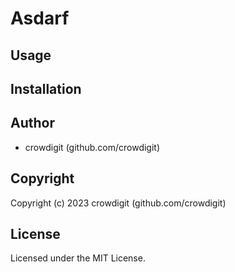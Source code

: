 # Asdarf

## Usage

## Installation

## Author

* crowdigit (github.com/crowdigit)

## Copyright

Copyright (c) 2023 crowdigit (github.com/crowdigit)

## License

Licensed under the MIT License.
